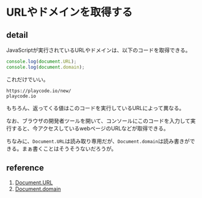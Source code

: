 # URLやドメインを取得する

## detail

JavaScriptが実行されているURLやドメインは、以下のコードを取得できる。

```javascript
console.log(document.URL);
console.log(document.domain);
```

これだけでいい。

```console
https://playcode.io/new/
playcode.io
```

もちろん、返ってくる値はこのコードを実行しているURLによって異なる。

なお、ブラウザの開発者ツールを開いて、コンソールにこのコードを入力して実行すると、今アクセスしているwebページのURLなどが取得できる。

ちなみに、`Document.URL`は読み取り専用だが、`Document.domain`は読み書きができる。まぁ書くことはそうそうないだろうが。

## reference

1. [Document.URL](https://developer.mozilla.org/ja/docs/Web/API/Document/URL)
2. [Document.domain](https://developer.mozilla.org/ja/docs/Web/API/Document/domain)
